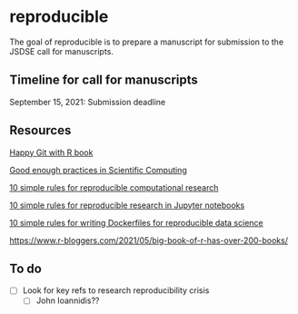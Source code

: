 
<!-- README.md is generated from README.Rmd. Please edit that file -->

# reproducible

<!-- badges: start -->
<!-- badges: end -->

The goal of reproducible is to prepare a manuscript for submission to
the JSDSE call for manuscripts.

## Timeline for call for manuscripts

September 15, 2021: Submission deadline

## Resources

[Happy Git with R book](https://happygitwithr.com)

[Good enough practices in Scientific
Computing](https://journals.plos.org/ploscompbiol/article?id=10.1371/journal.pcbi.1005510)

[10 simple rules for reproducible computational
research](https://journals.plos.org/ploscompbiol/article?id=10.1371/journal.pcbi.1003285)

[10 simple rules for reproducible research in Jupyter
notebooks](https://arxiv.org/abs/1810.08055)

[10 simple rules for writing Dockerfiles for reproducible data
science](https://journals.plos.org/ploscompbiol/article?id=10.1371/journal.pcbi.1008316)

https://www.r-bloggers.com/2021/05/big-book-of-r-has-over-200-books/


## To do

-   [ ] Look for key refs to research reproducibility crisis
    -   [ ] John Ioannidis??
